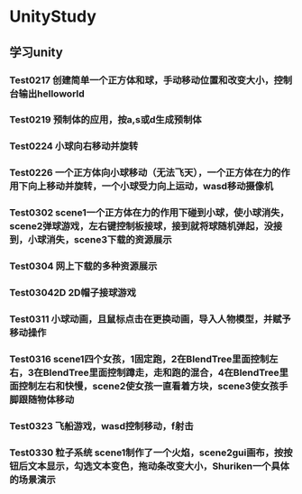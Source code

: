 # UnityStudy

## 学习unity

### Test0217 创建简单一个正方体和球，手动移动位置和改变大小，控制台输出helloworld

### Test0219 预制体的应用，按a,s或d生成预制体

### Test0224 小球向右移动并旋转

### Test0226 一个正方体向小球移动（无法飞天），一个正方体在力的作用下向上移动并旋转，一个小球受力向上运动，wasd移动摄像机

### Test0302 scene1一个正方体在力的作用下碰到小球，使小球消失，scene2弹球游戏，左右键控制板接球，接到就将球随机弹起，没接到，小球消失，scene3下载的资源展示

### Test0304 网上下载的多种资源展示

### Test03042D 2D帽子接球游戏

### Test0311 小球动画，且鼠标点击在更换动画，导入人物模型，并赋予移动操作

### Test0316 scene1四个女孩，1固定跑，2在BlendTree里面控制左右，3在BlendTree里面控制蹲走，走和跑的混合，4在BlendTree里面控制左右和快慢，scene2使女孩一直看着方块，scene3使女孩手脚跟随物体移动

### Test0323 飞船游戏，wasd控制移动，f射击

### Test0330 粒子系统 scene1制作了一个火焰，scene2gui画布，按按钮后文本显示，勾选文本变色，拖动条改变大小，Shuriken一个具体的场景演示

